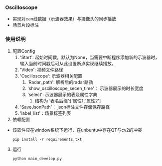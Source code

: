 ### Oscilloscope

- 实现对can线数据（示波器效果）与摄像头的同步播放
- 场景片段标注

### 使用说明

1. 配置Config
    1. 'Start': 起始时间戳，默认为None，当需要中断程序添加新的示波器时，输入当前时间戳后可从此设置断点实现继续播放。
    2. 'Video': 视频文件路径
    3. 'Oscilloscope': 示波器相关配置
        1. 'Radar_path': 解析后的radar路劲
        2. 'show_oscilloscope_secen_time'： 示波器展示的时长宽度
        3. 'select': 示波器展示的表及属性字典
            1. 结构为 ‘表名后缀’:['属性1','属性2']
    4. 'SaveJsonPath'： json标注文件存储保存路径
    5. 'label_list'：场景标签列表
2. 依赖配置
    
- 该软件应在window系统下运行，在unbuntu中存在QT与cv2的冲突

   ```
   pip install -r requirements.txt
   ```

3. 运行

    ```
    python main_develop.py
    ```